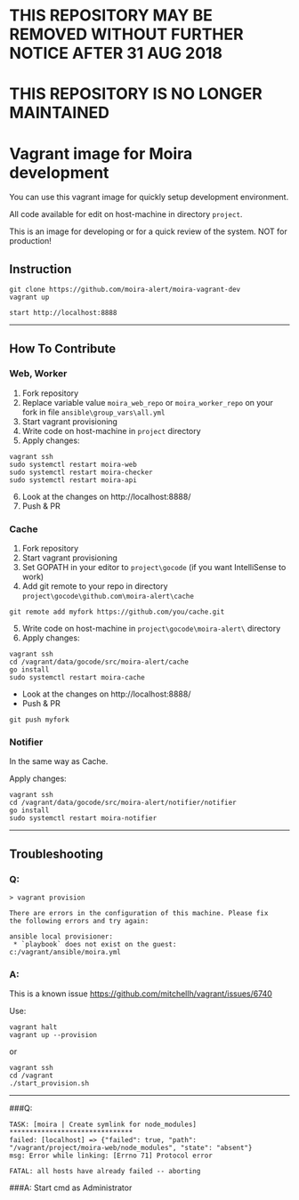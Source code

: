 # THIS REPOSITORY MAY BE REMOVED WITHOUT FURTHER NOTICE AFTER 31 AUG 2018

# THIS REPOSITORY IS NO LONGER MAINTAINED

# Vagrant image for Moira development
You can use this vagrant image for quickly setup development environment.

All code available for edit on host-machine in directory `project`.

This is an image for developing or for a quick review of the system. NOT for production!

## Instruction

```
git clone https://github.com/moira-alert/moira-vagrant-dev
vagrant up

start http://localhost:8888
```
---
## How To Contribute

### Web,  Worker

1. Fork repository
2. Replace variable value `moira_web_repo` or `moira_worker_repo` on your fork in file `ansible\group_vars\all.yml` 
3. Start vagrant provisioning
4. Write code on host-machine in `project` directory
5. Apply changes:
```
vagrant ssh
sudo systemctl restart moira-web
sudo systemctl restart moira-checker
sudo systemctl restart moira-api
```
6. Look at the changes on http://localhost:8888/
7. Push & PR 


### Cache

1. Fork repository
2. Start vagrant provisioning
3. Set GOPATH in your editor to `project\gocode` (if you want IntelliSense to work)  
4. Add git remote to your repo in directory `project\gocode\github.com\moira-alert\cache`
```
git remote add myfork https://github.com/you/cache.git
``` 
5. Write code on host-machine in `project\gocode\moira-alert\` directory
6. Apply changes:
```
vagrant ssh
cd /vagrant/data/gocode/src/moira-alert/cache
go install
sudo systemctl restart moira-cache
```
* Look at the changes on http://localhost:8888/
* Push & PR
```
git push myfork
```

### Notifier

In the same way as Cache. 

Apply changes:
```
vagrant ssh
cd /vagrant/data/gocode/src/moira-alert/notifier/notifier
go install
sudo systemctl restart moira-notifier
```
---
## Troubleshooting

### Q:
```
> vagrant provision

There are errors in the configuration of this machine. Please fix
the following errors and try again:

ansible local provisioner:
 * `playbook` does not exist on the guest: c:/vagrant/ansible/moira.yml 
```
### A:
This is a known issue https://github.com/mitchellh/vagrant/issues/6740

Use:

```
vagrant halt
vagrant up --provision
```
or
```
vagrant ssh
cd /vagrant
./start_provision.sh
```
---
###Q:
```
TASK: [moira | Create symlink for node_modules] *******************************
failed: [localhost] => {"failed": true, "path": "/vagrant/project/moira-web/node_modules", "state": "absent"}
msg: Error while linking: [Errno 71] Protocol error

FATAL: all hosts have already failed -- aborting
```

###A: 
Start cmd as Administrator
